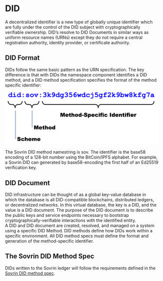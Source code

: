 # DID

A decentralized identifier is a new type of globally unique identifier which are fully under the control of the DID subject with  cryptographically verifiable ownership.  DID’s resolve to DID Documents in similar ways as uniform resource names (URNs) except they do not
require a central registration authority, identity provider, or certificate authority.

## DID Format
DIDs follow the same basic pattern as the URN specification. The key difference is that with DIDs the namespace component identifies a DID method, and a DID method specification specifies the format of the method specific identifier:
![sov_did](did-format.png "Sovrin DID Format")

The Sovrin DID method namestring is sov. The identifier is the base58 encoding of a 128-bit number using the BitCoin/IPFS alphabet. For example, a Sovrin DID can generated by base58-encoding the first half of an Ed25519 verification key.

## DID Document
DID infrastructure can be thought of as a global key-value database in which the database is all DID-compatible blockchains, distributed ledgers, or decentralized networks. In this virtual database, the key is a DID, and the value is a DID document. The purpose of the DID document is to describe the public keys and service endpoints necessary to bootstrap cryptographically-verifiable interactions with the identified entity.  
A DID and DID document are created, resolved, and managed on a system using a specific DID Method. DID methods define how DIDs work within a specific environment. All DID method specs must define the format and generation of the method-specific identifier.

## The Sovrin DID Method Spec
DIDs written to the Sovrin ledger will follow the requirements defined in the [Sovrin DID method spec](https://github.com/sovrin-foundation/sovrin/blob/master/spec/did-method-spec-template.html).
